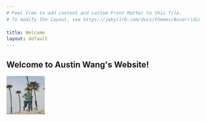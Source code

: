 ```yaml
---
# Feel free to add content and custom Front Matter to this file.
# To modify the layout, see https://jekyllrb.com/docs/themes/#overriding-theme-defaults

title: Welcome
layout: default
---
```

<h2>
    Welcome to Austin Wang's Website!
</h2>

<img src="/assets/austin0.jpg" alt="intro-pic" width ="100" height="100">
